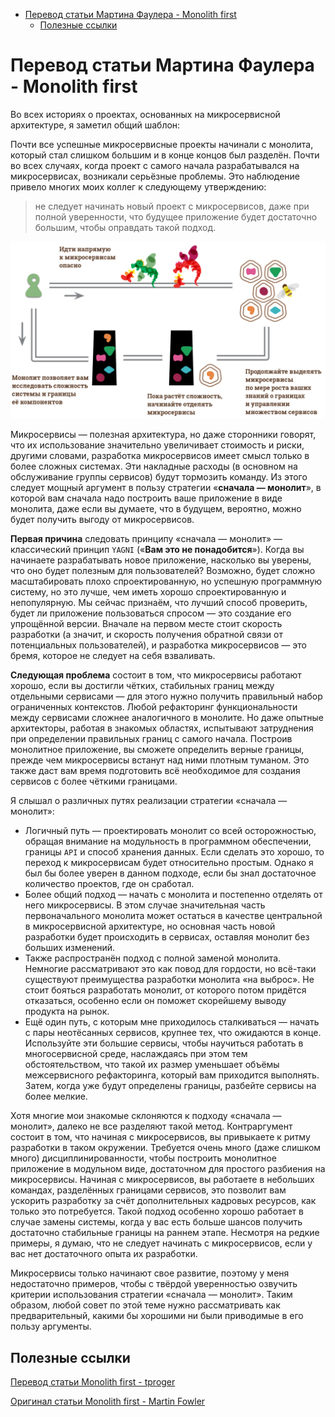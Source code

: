 <!-- TOC -->
* [Перевод статьи Мартина Фаулера - Monolith first](#перевод-статьи-мартина-фаулера---monolith-first)
  * [Полезные ссылки](#полезные-ссылки)
<!-- TOC -->

# Перевод статьи Мартина Фаулера - Monolith first

Во всех историях о проектах, основанных на микросервисной архитектуре, я заметил общий шаблон:

Почти все успешные микросервисные проекты начинали с монолита, который стал слишком большим и в конце концов был разделён.
Почти во всех случаях, когда проект с самого начала разрабатывался на микросервисах, возникали серьёзные проблемы.
Это наблюдение привело многих моих коллег к следующему утверждению: 

> не следует начинать новый проект с микросервисов, даже при полной уверенности, что будущее приложение будет достаточно большим, чтобы оправдать такой подход.

![Screenshot](../../resources/Monolith.png)

Микросервисы — полезная архитектура, но даже сторонники говорят, что их использование значительно увеличивает стоимость и риски, другими словами, разработка 
микросервисов имеет смысл только в более сложных системах. Эти накладные расходы (в основном на обслуживание группы сервисов) будут тормозить команду. Из этого 
следует мощный аргумент в пользу стратегии «**сначала — монолит**», в которой вам сначала надо построить ваше приложение в виде монолита, даже если вы думаете, 
что в будущем, вероятно, можно будет получить выгоду от микросервисов.

**Первая причина** следовать принципу  «сначала — монолит» — классический принцип `YAGNI` («**Вам это не понадобится**»). Когда вы начинаете разрабатывать 
новое приложение, насколько вы уверены, что оно будет полезным для пользователей? Возможно, будет сложно масштабировать плохо спроектированную, но успешную 
программную систему, но это лучше, чем иметь хорошо спроектированную и непопулярную. Мы сейчас признаём, что лучший способ проверить, будет ли приложение 
пользоваться спросом — это создание его упрощённой версии. Вначале на первом месте стоит скорость разработки (а значит, и скорость получения обратной связи от 
потенциальных пользователей), и разработка микросервисов — это бремя, которое не следует на себя взваливать.

**Следующая проблема** состоит в том, что микросервисы работают хорошо, если вы достигли чётких, стабильных границ между отдельными сервисами — для этого нужно 
получить правильный набор ограниченных контекстов. Любой рефакторинг функциональности между сервисами сложнее аналогичного в монолите. Но даже опытные 
архитекторы, работая в знакомых областях, испытывают затруднения при определении правильных границ с самого начала. Построив монолитное приложение, вы сможете 
определить верные границы, прежде чем микросервисы встанут над ними плотным туманом. Это также даст вам время подготовить всё необходимое для создания сервисов 
с более чёткими границами.

Я слышал о различных путях реализации стратегии «сначала — монолит»:
- Логичный путь — проектировать монолит со всей осторожностью, обращая внимание на модульность в программном обеспечении, границы `API` и способ хранения 
данных. Если сделать это хорошо, то переход к микросервисам будет относительно простым. Однако я был бы более уверен в данном подходе, если бы знал достаточное 
количество проектов, где он сработал.
- Более общий подход — начать с монолита и постепенно отделять от него микросервисы. В этом случае значительная часть первоначального монолита может остаться 
в качестве центральной в микросервисной архитектуре, но основная часть новой разработки будет происходить в сервисах, оставляя монолит без больших изменений.
- Также распространён подход с полной заменой монолита. Немногие рассматривают это как повод для гордости, но всё-таки существуют преимущества разработки 
монолита «на выброс». Не стоит бояться разработать монолит, от которого потом придётся отказаться, особенно если он поможет скорейшему выводу продукта на 
рынок.
- Ещё один путь, с которым мне приходилось сталкиваться — начать с пары неотёсанных сервисов, крупнее тех, что ожидаются в конце. Используйте эти большие 
сервисы, чтобы научиться работать в многосервисной среде, наслаждаясь при этом тем обстоятельством, что такой их размер уменьшает объёмы межсервисного 
рефакторинга, который вам приходится выполнять. Затем, когда уже будут определены границы, разбейте сервисы на более мелкие.

Хотя многие мои знакомые склоняются к подходу «сначала — монолит», далеко не все разделяют такой метод. Контраргумент состоит в том, что начиная с 
микросервисов, вы привыкаете к ритму разработки в таком окружении. Требуется очень много (даже слишком много) дисциплинированности, чтобы построить монолитное 
приложение в модульном виде, достаточном для простого разбиения на микросервисы. Начиная с микросервисов, вы работаете в небольших командах, разделённых 
границами сервисов, это позволит вам ускорить разработку за счёт дополнительных кадровых ресурсов, как только это потребуется. Такой подход особенно хорошо 
работает в случае замены системы, когда у вас есть больше шансов получить достаточно стабильные границы на раннем этапе. Несмотря на редкие примеры, я думаю, 
что не следует начинать с микросервисов, если у вас нет достаточного опыта их разработки.

Микросервисы только начинают свое развитие, поэтому у меня недостаточно примеров, чтобы с твёрдой уверенностью озвучить критерии использования стратегии 
«сначала — монолит». Таким образом, любой совет по этой теме нужно рассматривать как предварительный, какими бы хорошими ни были приводимые в его пользу 
аргументы.

## Полезные ссылки

[Перевод статьи Monolith first - tproger](https://tproger.ru/translations/monolithfirst/)

[Оригинал статьи Monolith first - Martin Fowler](https://martinfowler.com/bliki/MonolithFirst.html)

